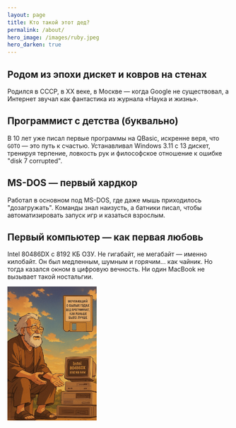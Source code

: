 ```yaml
---
layout: page
title: Кто такой этот дед?
permalink: /about/
hero_image: /images/ruby.jpeg
hero_darken: true
---
```


## **Родом из эпохи дискет и ковров на стенах**
Родился в СССР, в XX веке, в Москве — когда Google не существовал, а Интернет звучал как фантастика из журнала «Наука и жизнь».

## **Программист с детства (буквально)**
В 10 лет уже писал первые программы на QBasic, искренне веря, что `GOTO` — это путь к счастью. Устанавливал Windows 3.11 с 13 дискет, тренируя терпение, ловкость рук и философское отношение к ошибке "disk 7 corrupted".

## **MS-DOS — первый хардкор**
Работал в основном под MS-DOS, где даже мышь приходилось "дозагружать". Команды знал наизусть, а батники писал, чтобы автоматизировать запуск игр и казаться взрослым.

## **Первый компьютер — как первая любовь**
Intel 80486DX с 8192 КБ ОЗУ. Не гигабайт, не мегабайт — именно килобайт. Он был медленным, шумным и горячим... как чайник. Но тогда казался окном в цифровую вечность. Ни один MacBook не вызывает такой ностальгии.

<img alt="ded" src="/images/ded_486.jpg" width="40%"/>
